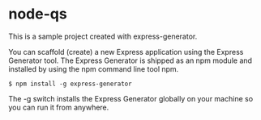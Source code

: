 # node-qs

This is a sample project created with express-generator.

You can scaffold (create) a new Express application using the Express Generator tool. The Express Generator is shipped as an npm module and installed by using the npm command line tool npm.

```
$ npm install -g express-generator
```

The -g switch installs the Express Generator globally on your machine so you can run it from anywhere.




